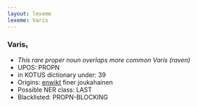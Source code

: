 ```yaml
---
layout: lexeme
lexeme: Varis
---
```


###  Varis₁

* _This rare proper noun overlaps more common *Varis* (raven)_
* UPOS:  PROPN
* in KOTUS dictionary under:  39
* Origins: [enwikt](https://en.wiktionary.org/wiki/Varis) finer joukahainen 
* Possible NER class:  LAST
* Blacklisted:  PROPN-BLOCKING

